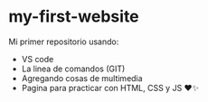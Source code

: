 # my-first-website

Mi primer repositorio usando:
- VS code
- La linea de comandos (GIT)
- Agregando cosas de multimedia
- Pagina para practicar con HTML, CSS y JS ❤✨
